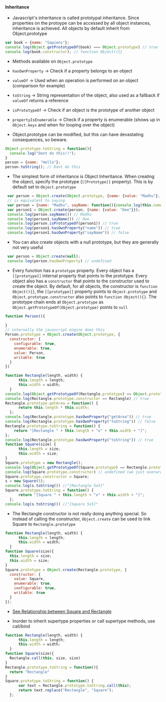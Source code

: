 #### Inheritance
* Javascript's inheritance is called prototypal inheritance. Since properties on the protoype can be accessed by all object instances, inheritance is achieved. All objects by default inherit from Object.prototype
```javascript
var book = {name: "Sapiens"};
console.log(Object.getPrototypeOf(book) === Object.prototype) // true
console.log(book.constructor); // function Object(){}
```
* Methods available on `Object.prototype`
 * `hasOwnProperty` -> Check if a property belongs to an object
 * `valueOf` -> Used when an operation is performed on an object (comparison for example)
 * `toString` -> String representation of the object, also used as a fallback if `valueOf` returns a reference
 * `isPrototypeOf` -> Check if an object is the prototype of another object
 * `propertyIsEnumerable` -> Check if a property is enumerable (shows up in `Object.keys` and when for looping over the object)

* Object.prototype can be modified, but this can have devastating consequences, so beware. 
```javascript
Object.prototype.toString = function(){
  console.log("Dont do this!!");
}
person = {name: "Hello"}; 
person.toString(); // Dont do this
```
* The simplest form of inheritance is Object Inheritance. When creating the object, specify the prototype (`[[Prototype]]` property). This is by default set to `Object.prototype`
```javascript
 var person = Object.create(Object.prototype, {name: {value: "Madhu"}, sayName: {}});
 // is equivalent to saying
 var person = {name: "Madhu", sayName: function(){console.log(this.name)}};
 var person1 = Object.create(person, {name: {value: "Dee"}});
 console.log(person.sayName()) // Madhu
 console.log(person1.sayName()) // Dee
 console.log(person.isPrototypeOf(person1)) // true
 console.log(person1.hasOwnProperty("name")) // true
 console.log(person1.hasOwnProperty("sayName")) // false
```
* You can also create objects with a null prototype, but they are generally not very useful
```javascript
 var person = Object.create(null);
 console.log(person.hasOwnProperty) // undefined
```
* Every function has a `prototype` property. Every object has a `[[prototype]]` internal property that points to the prototype. Every object also has a `constructor` that points to the constructor used to create the object. By default, for all objects, the constructor is `function Object(){}`, the `[[prototype]]` property points to `Object.prototype` and `Object.prototype.constructor` also points to `function Object(){}`. The prototype chain ends at `Object.prototype` as `Object.getPrototypeOf(Object.prototype)` points to `null` 
```javascript
function Person(){
  
}
// internally the javascript engine does this
Person.prototype = Object.create(Object.prototype, {
  constructor: {
    configurable: true,
    enumerable: true,
    value: Person,
    writable: true
  }
})
```
```javascript
function Rectangle(length, width) {
      this.length = length;
      this.width = width;
  }
console.log(Object.getPrototypeOf(Rectangle.prototype) == Object.prototype) // true
console.log(Rectangle.prototype.constructor == Rectangle) // true
Rectangle.prototype.getArea = function() {
      return this.length * this.width;
  };
console.log(Rectangle.prototype.hasOwnProperty("getArea")) // true
console.log(Rectangle.prototype.hasOwnProperty("toString")) // false
Rectangle.prototype.toString = function() {
    return "[Rectangle " + this.length + "x" + this.width + "]";
};
console.log(Rectangle.prototype.hasOwnProperty("toString")) // true
function Square(size) {
      this.length = size;
      this.width = size;
}
Square.prototype = new Rectangle();
console.log(Object.getPrototypeOf(Square.prototype) == Rectangle.prototype) // true
console.log(Square.prototype.constructor) // undefined (we just overwrote this)
Square.prototype.constructor = Square;
s = new Square(5); 
console.log(s.toString()) //"[Rectangle 5x5]"
Square.prototype.toString = function() {
      return "[Square " + this.length + "x" + this.width + "]";
  };
console.log(s.toString()) //"[Square 5x5]"
```
* The Rectangle constructor is not really doing anything special. So instead of calling the constructor, `Object.create` can be used to link Square to `Rectangle.prototype`
```javascript
function Rectangle(length, width) {
      this.length = length;
      this.width = width;
  }
function Square(size){
  this.length = size;
  this.width = size;
}
Square.prototype = Object.create(Rectangle.prototype, {
  constructor: {
    value: Square,
    enumerable: true,
    configurable: true,
    writable: true
  }
});
```
*  [See Relationship between Square and Rectangle](https://github.com/muralimadhu/oojs-notes/tree/master/chapter5-inheritance/Inheritance.jpeg)

* Inorder to inherit supertype properties or call supertype methods, use call/bind

```javascript
function Rectangle(length, width) {
      this.length = length;
      this.width = width;
  }
function Square(size){
  Rectangle.call(this, size, size)
}
Rectangle.prototype.toString = function(){
  return "Rectangle"
}
Square.prototype.toString = function() {
      var text = Rectangle.prototype.toString.call(this);
      return text.replace("Rectangle", "Square");
  };
```
